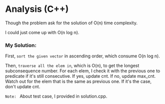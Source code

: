 # Analysis (C++)

Though the problem ask for
the solution of O(n) time complexity.

I could just come up with O(n log n).

### My Solution:

First, `sort the given vector` in ascending order, which consume O(n log n).

Then, `traverse all the elem in`, which is O(n), to get the
longest subconsequence number. For each elem, I check it with the
previous one to predicate if it's still consecutive. If yes, update cnt.
If no, update max_cnt. Watch out for the elem that is the same as
previous one. If it's the case, don't update cnt.

`Note: ` About test case, I provided in solution.cpp.
